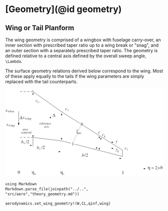 # [Geometry](@id geometry)

## Wing or Tail Planform 

The wing geometry is comprised of a wingbox with fuselage carry-over, an inner section with prescribed taper ratio up to a wing break or "snag", and an outer section with a separately prescribed taper ratio. The geometry is defined relative to a central axis defined by the overall sweep angle, ``\Lambda``.

The surface geometry relations derived below correspond to the wing.
Most of these apply equally to the tails if the wing parameters are
simply replaced with the tail counterparts.

![Piecewise-linear wing or tail surface planform, with break at $\eta_s$ .](../assets/wingplan.png)


```@eval
using Markdown
Markdown.parse_file(joinpath("../..", "src/aero","theory_geometry.md"))
```

```@docs
aerodynamics.set_wing_geometry!(W,CL,qinf,wing)
```